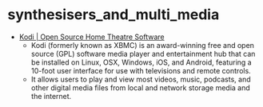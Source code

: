 # synthesisers_and_multi_media

* [Kodi | Open Source Home Theatre Software](http://kodi.tv/)
	* Kodi (formerly known as XBMC) is an award-winning free and open source (GPL) software media player and entertainment hub that can be installed on Linux, OSX, Windows, iOS, and Android, featuring a 10-foot user interface for use with televisions and remote controls. 
	* It allows users to play and view most videos, music, podcasts, and other digital media files from local and network storage media and the internet. 


